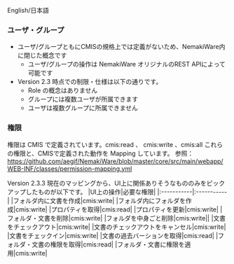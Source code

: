English/日本語

### ユーザ・グループ

* ユーザ/グループともにCMISの規格上では定義がないため、NemakiWare内に閉じた概念です
    * ユーザ/グループの操作は NemakiWare オリジナルのREST APIによって可能です
* Version 2.3 時点での制限・仕様は以下の通りです。
    * Role の概念はありません
    * グループには複数ユーザが所属できます
    * ユーザは複数グループに所属できません

### 権限

権限は CMIS で定義されています。cmis:read 、 cmis:write 、cmis:all これらの権限と、CMISで定義された動作を Mapping しています。
参照：https://github.com/aegif/NemakiWare/blob/master/core/src/main/webapp/WEB-INF/classes/permission-mapping.yml

Version 2.3.3 現在のマッピングから、UI上に関係ありそうなもののみをピックアップしたものが以下です。
|UI上の操作|必要な権限|
|:-----------|:-----------|
|フォルダ内に文書を作成|cmis:write|
|フォルダ内にフォルダを作成|cmis:write|
|プロパティを取得|cmis:read|
|プロパティを更新|cmis:write|
|フォルダ・文書を削除|cmis:write|
|フォルダを中身ごと削除|cmis:write||
|文書をチェックアウト|cmis:write|
|文書のチェックアウトをキャンセル|cmis:write|
|文書をチェックイン|cmis:write|
|文書の過去バーションを取得|cmis:read|
|フォルダ・文書の権限を取得|cmis:read|
|フォルダ・文書に権限を適用|cmis:write|